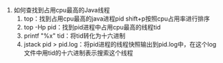 1. 如何查找到占用cpu最高的Java线程
   1. top：找到占用cpu最高的java进程pid   shift+p按照cpu占用率进行排序
   2. top -Hp pid：找到pid进程中占用cpu最高的线程tid
   3. printf "%x" tid：将tid转化为十六进制
   4. jstack pid > pid.log：将pid进程的线程快照输出到pid.log中，在这个log文件中用tid的十六进制表示搜索这个线程

